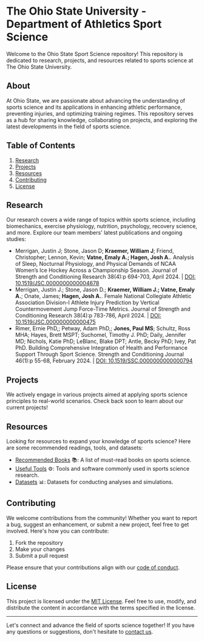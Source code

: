 # The Ohio State University - Department of Athletics Sport Science

Welcome to the Ohio State Sport Science repository! This repository is dedicated to research, projects, and resources related to sports science at The Ohio State University.

## About

At Ohio State, we are passionate about advancing the understanding of sports science and its applications in enhancing athletic performance, preventing injuries, and optimizing training regimes. This repository serves as a hub for sharing knowledge, collaborating on projects, and exploring the latest developments in the field of sports science.

## Table of Contents

1. [Research](#research)
2. [Projects](#projects)
3. [Resources](#resources)
4. [Contributing](#contributing)
5. [License](#license)

## Research

Our research covers a wide range of topics within sports science, including biomechanics, exercise physiology, nutrition, psychology, recovery science, and more. Explore our team members' latest publications and ongoing studies:

- Merrigan, Justin J; Stone, Jason D; **Kraemer, William J**; Friend, Christopher; Lennon, Kevin; **Vatne, Emaly A.; Hagen, Josh A.**. Analysis of Sleep, Nocturnal Physiology, and Physical Demands of NCAA Women’s Ice Hockey Across a Championship Season. Journal of Strength and Conditioning Research 38(4):p 694-703, April 2024. | [DOI: 10.1519/JSC.0000000000004678](https://journals.lww.com/nsca-jscr/abstract/2024/04000/analysis_of_sleep,_nocturnal_physiology,_and.9.aspx?context=latestarticles)
- Merrigan, Justin J.; Stone, Jason D.; **Kraemer, William J.; Vatne, Emaly A.**; Onate, James; **Hagen, Josh A.**. Female National Collegiate Athletic Association Division-I Athlete Injury Prediction by Vertical Countermovement Jump Force-Time Metrics. Journal of Strength and Conditioning Research 38(4):p 783-786, April 2024. | [DOI: 10.1519/JSC.000000000000475](https://journals.lww.com/nsca-jscr/abstract/2024/04000/female_national_collegiate_athletic_association.20.aspx)
- Rimer, Ernie PhD,; Petway, Adam PhD,; **Jones, Paul MS**; Schultz, Ross MHA; Hayes, Brett MSPT; Suchomel, Timothy J. PhD; Daily, Jennifer MD; Nichols, Katie PhD; LeBlanc, Blake DPT; Antle, Becky PhD; Ivey, Pat PhD. Building Comprehensive Integration of Health and Performance Support Through Sport Science. Strength and Conditioning Journal 46(1):p 55-68, February 2024. | [DOI: 10.1519/SSC.0000000000000794](https://journals.lww.com/nsca-scj/fulltext/2024/02000/building_comprehensive_integration_of_health_and.6.aspx?casa_token=G_yFwmIlT2sAAAAA:Hm46JQ33ncSrOwZ9bVmLJU110qimwOEmpv8dhCrOyO_1I45j79e2gdXjK5uUyY8im4dgzTks1uGzKVW-NyVioA)

## Projects

We actively engage in various projects aimed at applying sports science principles to real-world scenarios. Check back soon to learn about our current projects!

## Resources

Looking for resources to expand your knowledge of sports science? Here are some recommended readings, tools, and datasets:

- [Recommended Books](link_to_books) 📚: A list of must-read books on sports science.
- [Useful Tools](link_to_tools) ⚙️: Tools and software commonly used in sports science research.
- [Datasets](link_to_datasets) 📊: Datasets for conducting analyses and simulations.

## Contributing

We welcome contributions from the community! Whether you want to report a bug, suggest an enhancement, or submit a new project, feel free to get involved. Here's how you can contribute:

1. Fork the repository
2. Make your changes
3. Submit a pull request

Please ensure that your contributions align with our [code of conduct](link_to_code_of_conduct).

## License

This project is licensed under the [MIT License](LICENSE). Feel free to use, modify, and distribute the content in accordance with the terms specified in the license.

---

Let's connect and advance the field of sports science together! If you have any questions or suggestions, don't hesitate to [contact us](mailto:email@example.com).
